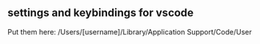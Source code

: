 ## settings and keybindings for vscode

Put them here:
/Users/[username]/Library/Application Support/Code/User
